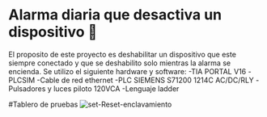 # Alarma diaria que desactiva un dispositivo 🔧


El proposito de este proyecto es deshabilitar un dispositivo que este siempre conectado y que se deshabilito solo mientras la alarma se encienda.
Se utilizo el siguiente hardware y software:
-TIA PORTAL V16
-PLCSIM
-Cable de red ethernet
-PLC SIEMENS S71200 1214C AC/DC/RLY
-Pulsadores y luces piloto 120VCA
-Lenguaje ladder

#Tablero de pruebas
![set-Reset-enclavamiento](images/set-reset.jpg)
